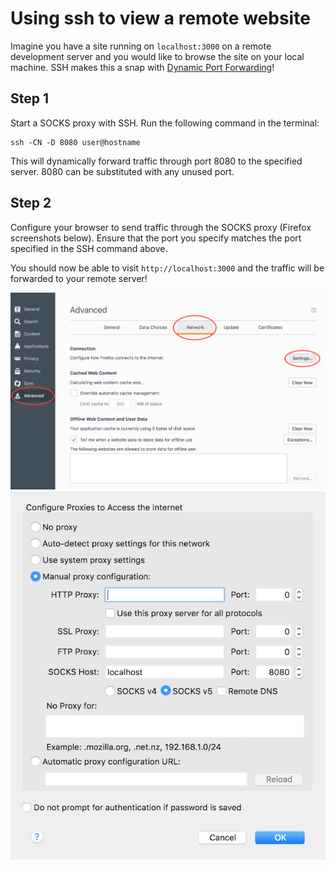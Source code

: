 # Using ssh to view a remote website

Imagine you have a site running on `localhost:3000` on a remote development server and you would like to browse the site on your local machine. SSH makes this a snap with [Dynamic Port Forwarding](https://help.ubuntu.com/community/SSH/OpenSSH/PortForwarding#Dynamic_Port_Forwarding)!

## Step 1

Start a SOCKS proxy with SSH. Run the following command in the terminal:

```
ssh -CN -D 8080 user@hostname
```

This will dynamically forward traffic through port 8080 to the specified server. 8080 can be substituted with any unused port.

## Step 2

Configure your browser to send traffic through the SOCKS proxy (Firefox screenshots below). Ensure that the port you specify matches the port specified in the SSH command above.

You should now be able to visit `http://localhost:3000` and the traffic will be forwarded to your remote server!

![preferences](screenshots/preferences.png)
![proxy](screenshots/proxy.png)
